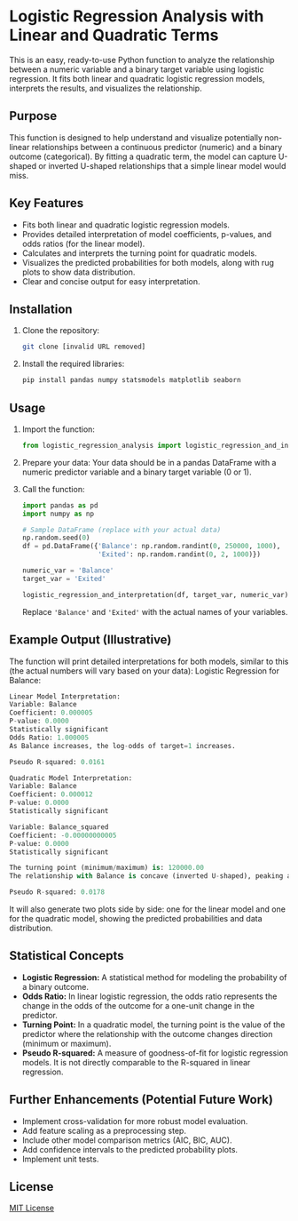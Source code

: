 # Logistic Regression Analysis with Linear and Quadratic Terms

This is an easy, ready-to-use Python function to analyze the relationship between a numeric variable and a binary target variable using logistic regression. It fits both linear and quadratic logistic regression models, interprets the results, and visualizes the relationship.

## Purpose

This function is designed to help understand and visualize potentially non-linear relationships between a continuous predictor (numeric) and a binary outcome (categorical). By fitting a quadratic term, the model can capture U-shaped or inverted U-shaped relationships that a simple linear model would miss.

## Key Features

*   Fits both linear and quadratic logistic regression models.
*   Provides detailed interpretation of model coefficients, p-values, and odds ratios (for the linear model).
*   Calculates and interprets the turning point for quadratic models.
*   Visualizes the predicted probabilities for both models, along with rug plots to show data distribution.
*   Clear and concise output for easy interpretation.

## Installation

1.  Clone the repository:

    ```bash
    git clone [invalid URL removed]
    ```

2.  Install the required libraries:

    ```bash
    pip install pandas numpy statsmodels matplotlib seaborn
    ```

## Usage

1.  Import the function:

    ```python
    from logistic_regression_analysis import logistic_regression_and_interpretation
    ```

2.  Prepare your data: Your data should be in a pandas DataFrame with a numeric predictor variable and a binary target variable (0 or 1).

3.  Call the function:

    ```python
    import pandas as pd
    import numpy as np

    # Sample DataFrame (replace with your actual data)
    np.random.seed(0)
    df = pd.DataFrame({'Balance': np.random.randint(0, 250000, 1000), 
                       'Exited': np.random.randint(0, 2, 1000)})

    numeric_var = 'Balance'
    target_var = 'Exited'

    logistic_regression_and_interpretation(df, target_var, numeric_var)
    ```
    

    Replace `'Balance'` and `'Exited'` with the actual names of your variables.

## Example Output (Illustrative)

The function will print detailed interpretations for both models, similar to this (the actual numbers will vary based on your data):
Logistic Regression for Balance:
```python
Linear Model Interpretation:
Variable: Balance
Coefficient: 0.000005
P-value: 0.0000
Statistically significant
Odds Ratio: 1.000005
As Balance increases, the log-odds of target=1 increases.

Pseudo R-squared: 0.0161

Quadratic Model Interpretation:
Variable: Balance
Coefficient: 0.000012
P-value: 0.0000
Statistically significant

Variable: Balance_squared
Coefficient: -0.00000000005
P-value: 0.0000
Statistically significant

The turning point (minimum/maximum) is: 120000.00
The relationship with Balance is concave (inverted U-shaped), peaking at the turning point.

Pseudo R-squared: 0.0178
```
It will also generate two plots side by side: one for the linear model and one for the quadratic model, showing the predicted probabilities and data distribution.

## Statistical Concepts

*   **Logistic Regression:** A statistical method for modeling the probability of a binary outcome.
*   **Odds Ratio:** In linear logistic regression, the odds ratio represents the change in the odds of the outcome for a one-unit change in the predictor.
*   **Turning Point:** In a quadratic model, the turning point is the value of the predictor where the relationship with the outcome changes direction (minimum or maximum).
*   **Pseudo R-squared:** A measure of goodness-of-fit for logistic regression models. It is not directly comparable to the R-squared in linear regression.

## Further Enhancements (Potential Future Work)

*   Implement cross-validation for more robust model evaluation.
*   Add feature scaling as a preprocessing step.
*   Include other model comparison metrics (AIC, BIC, AUC).
*   Add confidence intervals to the predicted probability plots.
*   Implement unit tests.

## License

[MIT License](LICENSE)
